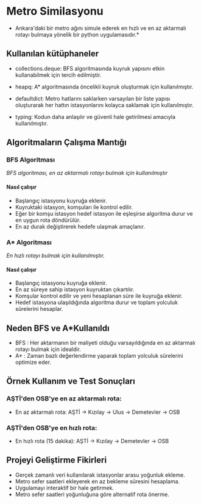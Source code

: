 # Metro Similasyonu

* Ankara'daki bir metro ağını simule ederek en hızlı ve en az aktarmalı rotayı bulmaya yönelik bir python uygulamasıdır.*

## Kullanılan kütüphaneler

* collections.deque: BFS algoritmasında kuyruk yapısını etkin kullanabilmek için tercih edilmiştir.

* heapq: A* algoritmasında öncelikli kuyruk oluşturmak için kullanılmıştır.

* defaultdict: Metro hatlarını saklarken varsayılan bir liste yapısı oluşturarak her hattın istasyonlarını kolayca saklamak için kullanılmıştır.

* typing: Kodun daha anlaşılır ve güvenli hale getirilmesi amacıyla kullanılmıştır.

## Algoritmaların Çalışma Mantığı
### BFS Algoritması
*BFS algoritması, en az aktarmalı rotayı bulmak için kullanılmıştır*

#### Nasıl çalışır

* Başlangıç istasyonu kuyruğa eklenir.
* Kuyruktaki istasyon, komşuları ile kontrol edilir.
* Eğer bir komşu istasyon hedef istasyon ile eşleşirse algoritma durur ve en uygun rota döndürülür.
* En az durak değiştirerek hedefe ulaşmak amaçlanır.

### A* Algoritması

*En hızlı rotayı bulmak için kullanılmıştır.*

#### Nasıl çalışır

* Başlangıç istasyonu kuyruğa eklenir.
* En az süreye sahip istasyon kuyruktan çıkartılır.
* Komşular kontrol edilir ve yeni hesaplanan süre ile kuyruğa eklenir.
* Hedef istasyona ulaşıldığında algoritma durur ve toplam yolculuk sürelerini hesaplar.

## Neden BFS ve A*Kullanıldı

* BFS : Her aktarmanın bir maliyeti olduğu varsayıldığında en az aktarmalı rotayı bulmak için idealdir.
* A* : Zaman bazlı değerlendirme yaparak toplam yolculuk sürelerini optimize eder.

## Örnek Kullanım ve Test Sonuçları

### AŞTİ'den OSB'ye en az aktarmalı rota:

* En az aktarmalı rota: AŞTİ -> Kızılay -> Ulus -> Demetevler -> OSB

### AŞTİ'den OSB'ye en hızlı rota:

* En hızlı rota (15 dakika): AŞTİ -> Kızılay -> Demetevler -> OSB


## Projeyi Geliştirme Fikirleri

* Gerçek zamanlı veri kullanılarak istasyonlar arasu yoğunluk ekleme.
* Metro sefer saatleri ekleyerek en az bekleme süresini hesaplama.
* Uygulamayı interaktif bir hale getirmek.
* Metro sefer saatleri yoğunluğuna göre alternatif rota önerme.
